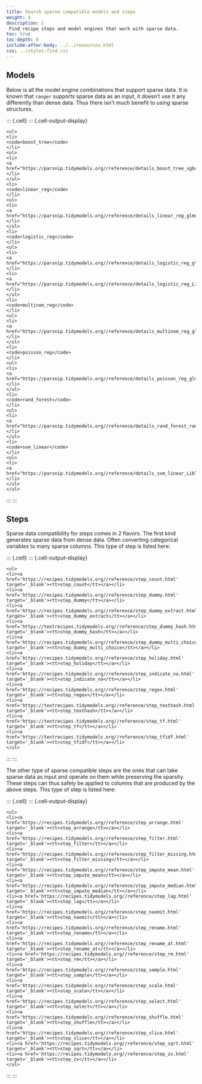 ```yaml
---
title: Search sparse compatible models and steps
weight: 4
description: | 
 Find recipe steps and model engines that work with sparse data.
toc: true
toc-depth: 0
include-after-body: ../../resources.html
css: ../styles-find.css
---
```


## Models

Below is all the model engine combinations that support sparse data. It is known that `ranger` supports sparse data as an input, it doesn’t use it any differently than dense data. Thus there isn't much benefit to using sparse structures.

::: {.cell}
::: {.cell-output-display}

```{=html}
<ul>
<li>
<code>boost_tree</code>
</li>
<ul>
<li>
<a href="https://parsnip.tidymodels.org//reference/details_boost_tree_xgboost.html">xgboost</a>
</li>
</ul>
<li>
<code>linear_reg</code>
</li>
<ul>
<li>
<a href="https://parsnip.tidymodels.org//reference/details_linear_reg_glmnet.html">glmnet</a>
</li>
</ul>
<li>
<code>logistic_reg</code>
</li>
<ul>
<li>
<a href="https://parsnip.tidymodels.org//reference/details_logistic_reg_glmnet.html">glmnet</a>
</li>
<li>
<a href="https://parsnip.tidymodels.org//reference/details_logistic_reg_LiblineaR.html">LiblineaR</a>
</li>
</ul>
<li>
<code>multinom_reg</code>
</li>
<ul>
<li>
<a href="https://parsnip.tidymodels.org//reference/details_multinom_reg_glmnet.html">glmnet</a>
</li>
</ul>
<li>
<code>poisson_reg</code>
</li>
<ul>
<li>
<a href="https://parsnip.tidymodels.org//reference/details_poisson_reg_glmnet.html">glmnet</a>
</li>
</ul>
<li>
<code>rand_forest</code>
</li>
<ul>
<li>
<a href="https://parsnip.tidymodels.org//reference/details_rand_forest_ranger.html">ranger</a>
</li>
</ul>
<li>
<code>svm_linear</code>
</li>
<ul>
<li>
<a href="https://parsnip.tidymodels.org//reference/details_svm_linear_LiblineaR.html">LiblineaR</a>
</li>
</ul>
</ul>
```

:::
:::

## Steps

Sparse data compatibility for steps comes in 2 flavors. The first kind generates sparse data from dense data. Often converting categorical variables to many sparse columns. This type of step is listed here:

::: {.cell}
::: {.cell-output-display}

```{=html}
<ul>
<li><a href='https://recipes.tidymodels.org//reference/step_count.html' target='_blank'><tt>step_count</tt></a></li>
<li><a href='https://recipes.tidymodels.org//reference/step_dummy.html' target='_blank'><tt>step_dummy</tt></a></li>
<li><a href='https://recipes.tidymodels.org//reference/step_dummy_extract.html' target='_blank'><tt>step_dummy_extract</tt></a></li>
<li><a href='https://textrecipes.tidymodels.org//reference/step_dummy_hash.html' target='_blank'><tt>step_dummy_hash</tt></a></li>
<li><a href='https://recipes.tidymodels.org//reference/step_dummy_multi_choice.html' target='_blank'><tt>step_dummy_multi_choice</tt></a></li>
<li><a href='https://recipes.tidymodels.org//reference/step_holiday.html' target='_blank'><tt>step_holiday</tt></a></li>
<li><a href='https://recipes.tidymodels.org//reference/step_indicate_na.html' target='_blank'><tt>step_indicate_na</tt></a></li>
<li><a href='https://recipes.tidymodels.org//reference/step_regex.html' target='_blank'><tt>step_regex</tt></a></li>
<li><a href='https://textrecipes.tidymodels.org//reference/step_texthash.html' target='_blank'><tt>step_texthash</tt></a></li>
<li><a href='https://textrecipes.tidymodels.org//reference/step_tf.html' target='_blank'><tt>step_tf</tt></a></li>
<li><a href='https://textrecipes.tidymodels.org//reference/step_tfidf.html' target='_blank'><tt>step_tfidf</tt></a></li>
</ul>
```

:::
:::

The other type of sparse compatible steps are the ones that can take sparse data as input and operate on them while preserving the sparsity. These steps can thus safely be applied to columns that are produced by the above steps. This type of step is listed here:

::: {.cell}
::: {.cell-output-display}

```{=html}
<ul>
<li><a href='https://recipes.tidymodels.org//reference/step_arrange.html' target='_blank'><tt>step_arrange</tt></a></li>
<li><a href='https://recipes.tidymodels.org//reference/step_filter.html' target='_blank'><tt>step_filter</tt></a></li>
<li><a href='https://recipes.tidymodels.org//reference/step_filter_missing.html' target='_blank'><tt>step_filter_missing</tt></a></li>
<li><a href='https://recipes.tidymodels.org//reference/step_impute_mean.html' target='_blank'><tt>step_impute_mean</tt></a></li>
<li><a href='https://recipes.tidymodels.org//reference/step_impute_median.html' target='_blank'><tt>step_impute_median</tt></a></li>
<li><a href='https://recipes.tidymodels.org//reference/step_lag.html' target='_blank'><tt>step_lag</tt></a></li>
<li><a href='https://recipes.tidymodels.org//reference/step_naomit.html' target='_blank'><tt>step_naomit</tt></a></li>
<li><a href='https://recipes.tidymodels.org//reference/step_rename.html' target='_blank'><tt>step_rename</tt></a></li>
<li><a href='https://recipes.tidymodels.org//reference/step_rename_at.html' target='_blank'><tt>step_rename_at</tt></a></li>
<li><a href='https://recipes.tidymodels.org//reference/step_rm.html' target='_blank'><tt>step_rm</tt></a></li>
<li><a href='https://recipes.tidymodels.org//reference/step_sample.html' target='_blank'><tt>step_sample</tt></a></li>
<li><a href='https://recipes.tidymodels.org//reference/step_scale.html' target='_blank'><tt>step_scale</tt></a></li>
<li><a href='https://recipes.tidymodels.org//reference/step_select.html' target='_blank'><tt>step_select</tt></a></li>
<li><a href='https://recipes.tidymodels.org//reference/step_shuffle.html' target='_blank'><tt>step_shuffle</tt></a></li>
<li><a href='https://recipes.tidymodels.org//reference/step_slice.html' target='_blank'><tt>step_slice</tt></a></li>
<li><a href='https://recipes.tidymodels.org//reference/step_sqrt.html' target='_blank'><tt>step_sqrt</tt></a></li>
<li><a href='https://recipes.tidymodels.org//reference/step_zv.html' target='_blank'><tt>step_zv</tt></a></li>
</ul>
```

:::
:::

